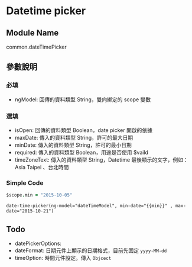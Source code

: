 
# Datetime picker

## Module Name
common.dateTimePicker

## 參數說明

### 必填
* ngModel: 回傳的資料類型 String，雙向綁定的 scope 變數

### 選填
* isOpen: 回傳的資料類型 Boolean，date picker 開啟的依據
* maxDate: 傳入的資料類型 String，許可的最大日期
* minDate: 傳入的資料類型 String，許可的最小日期
* required: 傳入的資料類型 Boolean，用途是否使用 $vaild
* timeZoneText: 傳入的資料類型 String，Datetime 最後顯示的文字，例如： Asia Taipei 、台北時間

### Simple Code
```coffeescript
$scope.min = "2015-10-05"
```

```jade
date-time-picker(ng-model="dateTimeModel", min-date="{{min}}" , max-date="2015-10-21")
```


## Todo
* datePickerOptions: 
* dateFormat: 日期元件上顯示的日期格式，目前先固定 `yyyy-MM-dd`
* timeOption: 時間元件設定。傳入 `Objcect`

